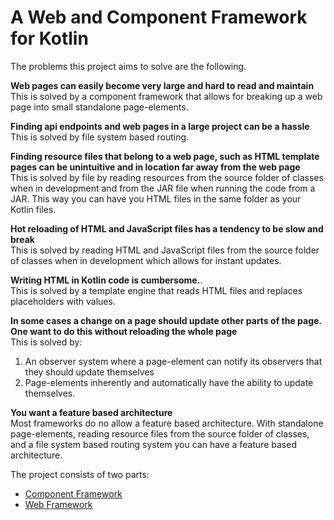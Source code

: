 # A Web and Component Framework for Kotlin

The problems this project aims to solve are the following.

**Web pages can easily become very large and hard to read and maintain**   
This is solved by a component framework that allows for breaking up a web page into small standalone page-elements.

**Finding api endpoints and web pages in a large project can be a hassle**   
This is solved by file system based routing.

**Finding resource files that belong to a web page, such as HTML template pages can be unintuitive and in location far away from the web page**   
This is solved by file by reading resources from the source folder of classes when in development
and from the JAR file when running the code from a JAR. This way you can have you HTML files in the same folder as your Kotlin files.

**Hot reloading of HTML and JavaScript files has a tendency to be slow and break**   
This is solved by reading HTML and JavaScript files from the source folder of classes when in development which allows for instant updates.

**Writing HTML in Kotlin code is cumbersome.**.  
This is solved by a template engine that reads HTML files and replaces placeholders with values.

**In some cases a change on a page should update other parts of the page. One want to do this without reloading the whole page**   
This is solved by: 
1. An observer system where a page-element can notify its observers that they should update themselves 
2. Page-elements inherently and automatically have the ability to update themselves.

**You want a feature based architecture**   
Most frameworks do no allow a feature based architecture. With standalone page-elements, 
reading resource files from the source folder of classes, 
and a file system based routing system you can have a feature based architecture. 

The project consists of two parts:
- [Component Framework](src/main/kotlin/io/schinzel/component/README.md)
- [Web Framework](src/main/kotlin/io/schinzel/web/README.md)


